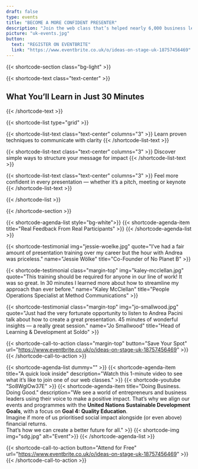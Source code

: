 ```yaml
---
draft: false
type: events
title: "BECOME A MORE CONFIDENT PRESENTER"
description: "Join the web class that’s helped nearly 6,000 business leaders communicate with clarity and confidence since 2019."
picture: "uk-events.jpg"
button:
  text: "REGISTER ON EVENTBRITE"
  link: "https://www.eventbrite.co.uk/o/ideas-on-stage-uk-18757456469"
---
```


{{< shortcode-section
  class="bg-light" >}}

{{< shortcode-text
  class="text-center" >}}
## What You’ll Learn in Just 30 Minutes
{{< /shortcode-text >}}

{{< shortcode-list
  type="grid" >}}

{{< shortcode-list-text
  class="text-center"
  columns="3" >}}
Learn proven techniques to communicate with clarity
{{< /shortcode-list-text >}}

{{< shortcode-list-text
  class="text-center"
  columns="3" >}}
Discover simple ways to structure your message for impact
{{< /shortcode-list-text >}}

{{< shortcode-list-text
  class="text-center"
  columns="3" >}}
Feel more confident in every presentation — whether it’s a pitch, meeting or keynote
{{< /shortcode-list-text >}}

{{< /shortcode-list >}}

{{< /shortcode-section >}}



{{< shortcode-agenda-list style="bg-white">}}
	{{< shortcode-agenda-item title="Real Feedback From Real Participants" >}}
{{< /shortcode-agenda-list >}}

{{< shortcode-testimonial
  img="jessie-woelke.jpg"
  quote="I’ve had a fair amount of presentation training over my career but the hour with Andrea was priceless."
  name="Jessie Wölke"
  title="Co-Founder of No Planet B" >}}

{{< shortcode-testimonial
  class="margin-top"
  img="kaley-mcclellan.jpg"
  quote="This training should be required for anyone in our line of work! It was so great. In 30 minutes I learned more about how to streamline my approach than ever before."
  name="Kaley McClellan"
  title="People Operations Specialist at Method Communications" >}}

{{< shortcode-testimonial
  class="margin-top"
  img="jo-smallwood.jpg"
  quote="Just had the very fortunate opportunity to listen to Andrea Pacini talk about how to create a great presentation. 45 minutes of wonderful insights — a really great session."
  name="Jo Smallwood"
  title="Head of Learning & Development at Soldo" >}}

{{< shortcode-call-to-action
  class="margin-top"
  button="Save Your Spot"
  url="https://www.eventbrite.co.uk/o/ideas-on-stage-uk-18757456469" >}}
{{< /shortcode-call-to-action >}}


{{< shortcode-agenda-list dummy="" >}}
	{{< shortcode-agenda-item title="A quick look inside" description="Watch this 1-minute video to see what it’s like to join one of our web classes." >}}
	{{< shortcode-youtube "So8WglOw37E" >}}
	{{< shortcode-agenda-item title="Doing Business. Doing Good." description="We see a world of entrepreneurs and business leaders using their voice to make a positive impact. That’s why we align our events and programmes with the **United Nations Sustainable Development Goals**, with a focus on **Goal 4: Quality Education**.<br>Imagine if more of us prioritised social impact alongside (or even above) financial returns.<br>That’s how we can create a better future for all." >}}
	{{< shortcode-img img="sdg.jpg" alt="Event">}}
{{< /shortcode-agenda-list >}}

{{< shortcode-call-to-action
  button="Attend for Free"
  url="https://www.eventbrite.co.uk/o/ideas-on-stage-uk-18757456469" >}}
{{< /shortcode-call-to-action >}}
